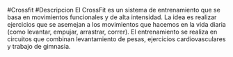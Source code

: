#Crossfit
#Descripcion
El CrossFit es un sistema de entrenamiento que se basa en movimientos funcionales y de alta intensidad. La idea es realizar ejercicios que se asemejan a los movimientos que hacemos en la vida diaria (como levantar, empujar, arrastrar, correr). El entrenamiento se realiza en circuitos que combinan levantamiento de pesas, ejercicios cardiovasculares y trabajo de gimnasia.
